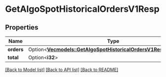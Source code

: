 # GetAlgoSpotHistoricalOrdersV1Resp

## Properties

Name | Type | Description | Notes
------------ | ------------- | ------------- | -------------
**orders** | Option<[**Vec<models::GetAlgoSpotHistoricalOrdersV1RespOrdersInner>**](GetAlgoSpotHistoricalOrdersV1Resp_orders_inner.md)> |  | [optional]
**total** | Option<**i32**> |  | [optional]

[[Back to Model list]](../README.md#documentation-for-models) [[Back to API list]](../README.md#documentation-for-api-endpoints) [[Back to README]](../README.md)


